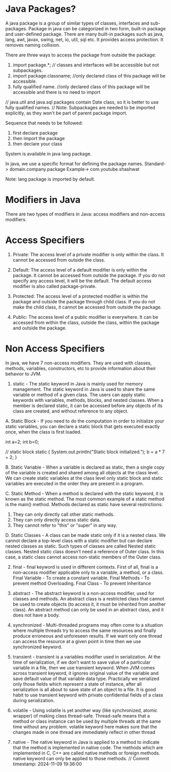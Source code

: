# Java Packages?
A java package is a group of similar types of classes, interfaces and sub-packages.
Package in java can be categorized in two form, built-in package and user-defined package.
There are many built-in packages such as java, lang, awt, javax, swing, net, io, util, sql etc.
It provides access protection.
It removes naming collision.

There are three ways to access the package from outside the package:
1. import package.*; // classes and interfaces will be accessible but not subpackages.
2. import package.classname; //only declared class of this package will be accessible.
3. fully qualified name. //only declared class of this package will be accessible and there is no need to import

// java.util and java.sql packages contain Date class, so it is better to use fully qualified names.
// Note: Subpackages are needed to be imported explicitly, as they won't be part of parent package import.  

Sequence that needs to be followed:
1. first declare package
2. then import the package
3. then declare your class

System is available in java lang package.

In java, we use a specific format for defining the package names.
Standard-> domain.company.package
Example-> com.youtube.shashwat

Note: lang package is imported by default.

# Modifiers in Java
There are two types of modifiers in Java: access modifiers and non-access modifiers.

# Access Specifiers
1. Private: The access level of a private modifier is only within the class. It cannot be accessed from outside the class.

2. Default: The access level of a default modifier is only within the package. It cannot be accessed from outside the package. If you do not specify any access level, it will be the default.
The default access modifier is also called package-private.

3. Protected: The access level of a protected modifier is within the package and outside the package through child class. If you do not make the child class, it cannot be accessed from outside the package.

4. Public: The access level of a public modifier is everywhere. It can be accessed from within the class, outside the class, within the package and outside the package.

# Non Access Specifiers
In java, we have 7 non-access modifiers. They are used with classes, methods, variables, constructors, etc to provide information about their behavior to JVM.

1. static - The static keyword in Java is mainly used for memory management. The static keyword in Java is used to share the same variable or method of a given class. The users can apply static keywords with variables, methods, blocks, and nested classes.
When a member is declared static, it can be accessed before any objects of its class are created, and without reference to any object.

A. Static Block - 
If you need to do the computation in order to initialize your static variables, you can declare a static block that gets executed exactly once, when the class is first loaded. 

int a=2;
int b=0;

  // static block
    static {
        System.out.println("Static block initialized.");
        b = a * 7 + 2;
    }

B. Static Variable - 
When a variable is declared as static, then a single copy of the variable is created and shared among all objects at the class level.
We can create static variables at the class level only
static block and static variables are executed in the order they are present in a program.

C. Static Method -
When a method is declared with the static keyword, it is known as the static method. The most common example of a static method is the main() method.
Methods declared as static have several restrictions: 
1. They can only directly call other static methods.
2. They can only directly access static data.
3. They cannot refer to "this" or "super" in any way.

D. Static Classes - 
A class can be made static only if it is a nested class. We cannot declare a top-level class with a static modifier but can declare nested classes as static. Such types of classes are called Nested static classes. Nested static class doesn’t need a reference of Outer class. In this case, a static class cannot access non-static members of the Outer class.  

2. final - final keyword is used in different contexts. First of all, final is a non-access modifier applicable only to a variable, a method, or a class.
Final Variable - To create a constant variable.
Final Methods - To prevent method Overloading.
Final Class - To  prevent Inheritance

3. abstract - The abstract keyword is a non-access modifier, used for classes and methods.
An abstract class is a restricted class that cannot be used to create objects (to access it, it must be inherited from another class).
An abstract method can only be used in an abstract class, and it does not have a body.

4. synchronized - Multi-threaded programs may often come to a situation where multiple threads try to access the same resources and finally produce erroneous and unforeseen results. If we want only one thread can access the resource at a given point in time then we use synchronized keyword.

5. transient - transient is a variables modifier used in serialization. At the time of serialization, if we don’t want to save value of a particular variable in a file, then we use transient keyword. When JVM comes across transient keyword, it ignores original value of the variable and save default value of that variable data type.
Practically we serialized only those fields which represent a state of instance, after all serialization is all about to save state of an object to a file. It is good habit to use transient keyword with private confidential fields of a class during serialization.

6. volatile - Using volatile is yet another way (like synchronized, atomic wrapper) of making class thread-safe. Thread-safe means that a method or class instance can be used by multiple threads at the same time without any problem. volatile keyword here makes sure that the changes made in one thread are immediately reflect in other thread

7. native - The native keyword in Java is applied to a method to indicate that the method is implemented in native code. The methods which are implemented in C, C++ are called native methods or foreign methods. native keyword can only be applied to those methods.
// Commit timestamp: 2024-11-09 19:36:00